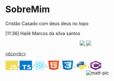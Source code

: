 # SobreMim

Cristão 
Casado com deus
deus no topo


[11:36] Hailê Marcos da silva santos
    <div align="center">
<a href="https://github.com/hailemarcos">
<img height="170em" src="https://github-readme-stats.vercel.app/api?username=hailemarcos&show_icons=true&theme=dark&include_all_commits=true&count_private=true"/>
<img height="170em" src="https://github-readme-stats.vercel.app/api/top-langs/?username=hailemarcos&layout=compact&langs_count=7&theme=dark"/>
</div>
<https://teams.microsoft.com/l/message/19:23db5093060942ff8d4cc4083a72dc30@thread.tacv2/1635345366688?tenantId=b1051c4b-3b94-41ab-9441-e73a72342fdd&amp;groupId=68bfabcd-7602-4dab-b978-41f1f30e2f28&amp;parentMessageId=1635333697207&amp;teamName=E-115-2-2021-2DM/3DM&amp;channelName=Trabalhos em Grupo&amp;createdTime=1635345366688>

    <div><br>
  <img align="center" alt="matt-Js" height="30" width="40" src="https://raw.githubusercontent.com/devicons/devicon/master/icons/javascript/javascript-plain.svg" style="max-width: 100%;">
  <img align="center" alt="matt-Ts" height="30" width="40" src="https://raw.githubusercontent.com/devicons/devicon/master/icons/typescript/typescript-plain.svg" style="max-width: 100%;">
  <img align="center" alt="matt-React" height="30" width="40" src="https://raw.githubusercontent.com/devicons/devicon/master/icons/react/react-original.svg" style="max-width: 100%;">
  <img align="center" alt="matt-HTML" height="30" width="40" src="https://raw.githubusercontent.com/devicons/devicon/master/icons/html5/html5-original.svg" style="max-width: 100%;">
  <img align="center" alt="matt-CSS" height="30" width="40" src="https://raw.githubusercontent.com/devicons/devicon/master/icons/css3/css3-original.svg" style="max-width: 100%;">
  <img align="center" alt="matt-Python" height="30" width="40" src="https://raw.githubusercontent.com/devicons/devicon/master/icons/python/python-original.svg" style="max-width: 100%;">
  <img align="center" alt="matt-Csharp" height="30" width="40" src="https://raw.githubusercontent.com/devicons/devicon/master/icons/csharp/csharp-original.svg" style="max-width: 100%;">
<img align="right" alt="matt-pic" height="250px" width="250px" 
    
